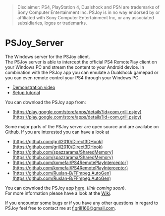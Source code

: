 > Disclaimer: PS4, PlayStation 4, Dualshock and PSN are trademarks of Sony Computer Entertainment Inc. PSJoy is in no way endorsed by or affiliated with Sony Computer Entertainment Inc, or any associated subsidiaries, logos or trademarks.

# PSJoy_Server

The Windows server for the PSJoy client.  
The PSJoy server is able to intercept the official PS4 RemotePlay client on your Windows PC and stream the content to your Android device. In combination with the PSJoy app you can emulate a Dualshock gamepad or you can even remote control your PS4 through your Windows PC.

* [Demonstration video](https://youtu.be/0c1PUdhOEqg)
* [Setup tutorial](https://youtu.be/70JT6mNUmCU)

You can download the PSJoy app from:
* [https://play.google.com/store/apps/details?id=com.grill.psjoy](https://play.google.com/store/apps/details?id=com.grill.psjoy)

Some major parts of the PSJoy server are open source and are availabe on Github. If you are interested you can have a look at

* [https://github.com/grill2010/Direct3DHook](https://github.com/grill2010/Direct3DHook)
* [https://github.com/spazzarama/SharedMemory](https://github.com/spazzarama/SharedMemory)
* [https://github.com/komefai/PS4RemotePlayInterceptor](https://github.com/komefai/PS4RemotePlayInterceptor)
* [https://github.com/Ruslan-B/FFmpeg.AutoGen](https://github.com/Ruslan-B/FFmpeg.AutoGen)

You can download the PSJoy app [here](https://github.com/grill2010/PSJoy_Server). (*link coming soon*).  
For more information please have a look at the [Wiki](https://github.com/grill2010/PSJoy_Server/wiki).

If you encounter some bugs or if you have any other questions in regard to PSJoy feel free to contact me at f.grill160@gmail.com.
